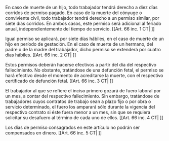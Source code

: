 En caso de muerte de un hijo, todo trabajador tendrá derecho a diez días corridos de permiso pagado. En caso de la muerte del cónyuge o conviviente civil, todo trabajador tendrá derecho a un permiso similar, por siete días corridos. En ambos casos, este permiso será adicional al feriado anual, independientemente del tiempo de servicio. [[Art. 66 inc. 1 CT| ]]

Igual permiso se aplicará, por siete días hábiles, en el caso de muerte de un hijo en período de gestación. En el caso de muerte de un hermano, del padre o de la madre del trabajador, dicho permiso se extenderá por cuatro días hábiles. [[Art. 66 inc. 2 CT| ]]

Estos permisos deberán hacerse efectivos a partir del día del respectivo fallecimiento. No obstante, tratándose de una defunción fetal, el permiso se hará efectivo desde el momento de acreditarse la muerte, con el respectivo certificado de defunción fetal. [[Art. 66 inc. 3 CT| ]]

El trabajador al que se refiere el inciso primero gozará de fuero laboral por un mes, a contar del respectivo fallecimiento. Sin embargo, tratándose de trabajadores cuyos contratos de trabajo sean a plazo fijo o por obra o servicio determinado, el fuero los amparará sólo durante la vigencia del respectivo contrato si éste fuera menor a un mes, sin que se requiera solicitar su desafuero al término de cada uno de ellos. [[Art. 66 inc. 4 CT| ]]

Los días de permiso consagrados en este artículo no podrán ser compensados en dinero. [[Art. 66 inc. 5 CT| ]]